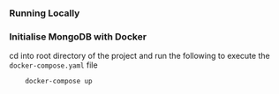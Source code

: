 ### Running Locally

### Initialise MongoDB with Docker

cd into root directory of the project and run the following to execute the `docker-compose.yaml` file
```
    docker-compose up
```
